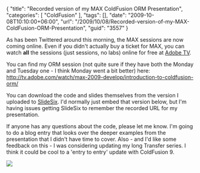 {
	"title": "Recorded version of my MAX ColdFusion ORM Presentation",
	"categories": [
		"ColdFusion"
	],
	"tags": [],
	"date": "2009-10-08T10:10:00+06:00",
	"url": "/2009/10/08/Recorded-version-of-my-MAX-ColdFusion-ORM-Presentation",
	"guid": "3557"
}

As has been Twittered around this morning, the MAX sessions are now coming online. Even if you didn't actually buy a ticket for MAX, you can watch <b>all</b> the sessions (just sessions, no labs) online for free at <a href="http://tv.adobe.com/">Adobe TV</a>. 

You can find my ORM session (not quite sure if they have both the Monday and Tuesday one - I think Monday went a bit better) here: <a href="http://tv.adobe.com/watch/max-2009-develop/introduction-to-coldfusion-orm/">http://tv.adobe.com/watch/max-2009-develop/introduction-to-coldfusion-orm/</a>

You can download the code and slides themselves from the version I uploaded to <a href="http://slidesix.com/view/Introduction-to-ORM-in-ColdFusion-9">SlideSix</a>. I'd normally just embed that version below, but I'm having issues getting SlideSix to remember the recorded URL for my presentation. 

If anyone has any questions about the code, please let me know. I'm going to do a blog entry that looks over the deeper examples from the presentation that I didn't have time to cover. Also - and I'd like some feedback on this - I was considering updating my long Transfer series. I think it could be cool to a 'entry to entry' update with ColdFusion 9.

<img src="http://static.raymondcamden.com/images/Picture 189.png" />